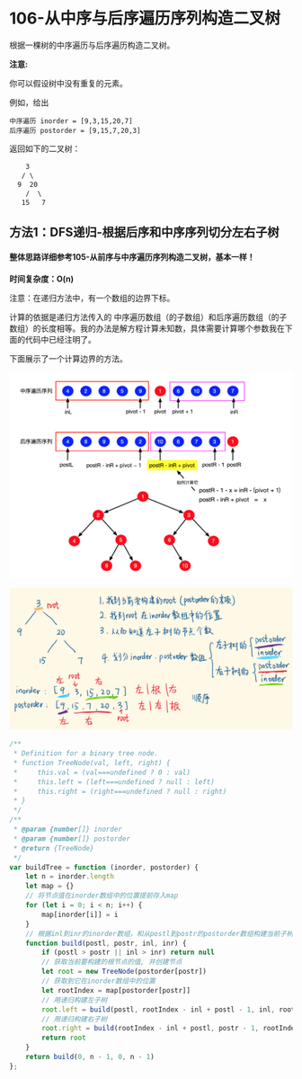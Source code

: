 # 106-从中序与后序遍历序列构造二叉树

根据一棵树的中序遍历与后序遍历构造二叉树。

**注意:**

你可以假设树中没有重复的元素。

例如，给出

```
中序遍历 inorder = [9,3,15,20,7]
后序遍历 postorder = [9,15,7,20,3]
```

返回如下的二叉树：

```
    3
   / \
  9  20
    /  \
   15   7
```



## 方法1：DFS递归-根据后序和中序序列切分左右子树

#### 整体思路详细参考105-从前序与中序遍历序列构造二叉树，基本一样！

**时间复杂度：O(n)**

注意：在递归方法中，有一个数组的边界下标。

计算的依据是递归方法传入的 中序遍历数组（的子数组）和后序遍历数组（的子数组）的长度相等。我的办法是解方程计算未知数，具体需要计算哪个参数我在下面的代码中已经注明了。

下面展示了一个计算边界的方法。

![](img\图解2.png)

![](img\图解1.png)

```js
/**
 * Definition for a binary tree node.
 * function TreeNode(val, left, right) {
 *     this.val = (val===undefined ? 0 : val)
 *     this.left = (left===undefined ? null : left)
 *     this.right = (right===undefined ? null : right)
 * }
 */
/**
 * @param {number[]} inorder
 * @param {number[]} postorder
 * @return {TreeNode}
 */
var buildTree = function (inorder, postorder) {
    let n = inorder.length
    let map = {}
    // 将节点值在inorder数组中的位置提前存入map
    for (let i = 0; i < n; i++) {
        map[inorder[i]] = i
    }
    // 根据inl到inr的inorder数组，和从postl到postr的postorder数组构建当前子树
    function build(postl, postr, inl, inr) {
        if (postl > postr || inl > inr) return null
        // 获取当前要构建的根节点的值, 并创建节点
        let root = new TreeNode(postorder[postr])
        // 获取到它在inorder数组中的位置
        let rootIndex = map[postorder[postr]]
        // 用递归构建左子树
        root.left = build(postl, rootIndex - inl + postl - 1, inl, rootIndex - 1)
        // 用递归构建右子树
        root.right = build(rootIndex - inl + postl, postr - 1, rootIndex + 1, inr)
        return root
    }
    return build(0, n - 1, 0, n - 1)
};
```


